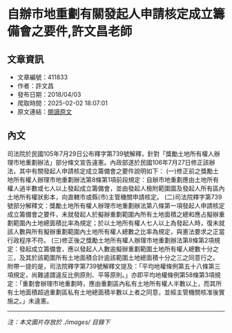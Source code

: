 # 自辦市地重劃有關發起人申請核定成立籌備會之要件,許文昌老師

## 文章資訊
- 文章編號：411833
- 作者：許文昌
- 發布日期：2018/04/03
- 爬取時間：2025-02-02 18:07:01
- 原文連結：[閱讀原文](https://real-estate.get.com.tw/Columns/detail.aspx?no=411833)

## 內文
司法院於民國105年7月29日公布釋字第739號解釋，針對「獎勵土地所有權人辦理市地重劃辦法」部分條文宣告違憲。內政部遂於民國106年7月27日修正該辦法，其中有關發起人申請核定成立籌備會之要件說明如下：
(一)修正前之獎勵土地所有權人辦理市地重劃辦法第8條第1項前段規定：自辦市地重劃應由土地所有權人過半數或七人以上發起成立籌備會，並由發起人檢附範圍圖及發起人所有區內土地所有權狀影本，向直轄市或縣(市)主管機關申請核定。
(二)司法院釋字第739號部分解釋文：獎勵土地所有權人辦理市地重劃辦法第八條第一項發起人申請核定成立籌備會之要件，未就發起人於擬辦重劃範圍內所有土地面積之總和應占擬辦重劃範圍內土地總面積比率為規定；於以土地所有權人七人以上為發起人時，復未就該人數與所有擬辦重劃範圍內土地所有權人總數之比率為規定，與憲法要求之正當行政程序不符。
(三)修正後之獎勵土地所有權人辦理市地重劃辦法第8條第2項規定：發起成立籌備會，應以發起人人數逾擬辦重劃範圍土地所有權人總數十分之三，及其於該範圍所有土地面積合計逾該範圍土地總面積十分之三之同意行之。
附帶一提的是，司法院釋字第739號解釋文提及：「平均地權條例第五十八條第三項規定，尚難遽謂違反比例原則、平等原則。」亦即平均地權條例第58條第3項規定：「重劃會辦理市地重劃時，應由重劃區內私有土地所有權人半數以上，而其所有土地面積超過重劃區私有土地總面積半數以上者之同意，並經主管機關核准後實施之。」未違憲。

---
*注：本文圖片存放於 ./images/ 目錄下*
